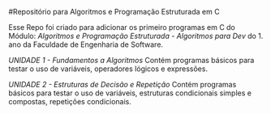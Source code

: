 #Repositório para Algoritmos e Programação Estruturada em C

Esse Repo foi criado para adicionar os primeiro programas em C do Módulo: *Algoritmos e Programação Estruturada - Algoritmos para Dev*  do 1. ano da Faculdade de Engenharia de Software.

*UNIDADE 1 - Fundamentos a Algoritmos*
Contém programas básicos para testar o uso de variáveis, operadores lógicos e expressões.

*UNIDADE 2 - Estruturas de Decisão e Repetição*
Contém programas básicos para testar o uso de variáveis, estruturas condicionais simples e compostas, repetições condicionais. 
